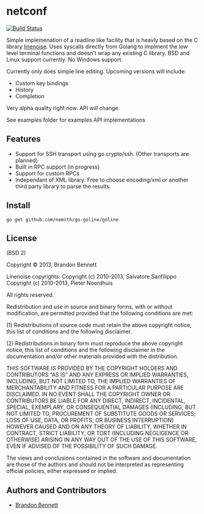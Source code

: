 netconf
=======

[![Build Status](https://travis-ci.org/nemith/go-goline.png)](https://travis-ci.org/nemith/go-goline)

Simple implemenation of a readline like facility that is heavly based on the C library [linenoise](https://github.com/antirez/linenoise).  Uses syscalls directly from Golang to implment the low level terminal functions and doesn't wrap any existing C library.  BSD and Linux support currently.  No Windows support.

Currently only does simple line editing.  Upcoming versions will include:
 * Custom key bindings
 * History
 * Completion

Very alpha quality right now.  API _will_ change.

See examples folder for examples API implementations

Features
--------
* Support for SSH transport using go.crypto/ssh. (Other transports are planned)
* Built in RPC support (in progress)
* Support for custom RPCs
* Independant of XML library.  Free to choose encoding/xml or another third party library to parse the results.

Install
-------

    go get github.com/nemith/go-goline/goline
    
License
-------
(BSD 2)

Copyright © 2013, Brandon Bennett

Linenoise copyrights:
Copyright (c) 2010-2013, Salvatore Sanfilippo <antirez at gmail dot com>
Copyright (c) 2010-2013, Pieter Noordhuis <pcnoordhuis at gmail dot com>

All rights reserved.

Redistribution and use in source and binary forms, with or without modification, are permitted provided that the following conditions are met:

(1) Redistributions of source code must retain the above copyright notice, this list of conditions and the following disclaimer.

(2) Redistributions in binary form must reproduce the above copyright notice, this list of conditions and the following disclaimer in the documentation and/or other materials provided with the distribution.

THIS SOFTWARE IS PROVIDED BY THE COPYRIGHT HOLDERS AND CONTRIBUTORS “AS IS” AND ANY EXPRESS OR IMPLIED WARRANTIES, INCLUDING, BUT NOT LIMITED TO, THE IMPLIED WARRANTIES OF MERCHANTABILITY AND FITNESS FOR A PARTICULAR PURPOSE ARE DISCLAIMED. IN NO EVENT SHALL THE COPYRIGHT OWNER OR CONTRIBUTORS BE LIABLE FOR ANY DIRECT, INDIRECT, INCIDENTAL, SPECIAL, EXEMPLARY, OR CONSEQUENTIAL DAMAGES (INCLUDING, BUT NOT LIMITED TO, PROCUREMENT OF SUBSTITUTE GOODS OR SERVICES; LOSS OF USE, DATA, OR PROFITS; OR BUSINESS INTERRUPTION) HOWEVER CAUSED AND ON ANY THEORY OF LIABILITY, WHETHER IN CONTRACT, STRICT LIABILITY, OR TORT (INCLUDING NEGLIGENCE OR OTHERWISE) ARISING IN ANY WAY OUT OF THE USE OF THIS SOFTWARE, EVEN IF ADVISED OF THE POSSIBILITY OF SUCH DAMAGE.

The views and conclusions contained in the software and documentation are those of the authors and should not be interpreted as representing official policies, either expressed or implied.

Authors and Contributors
------------------------
* [Brandon Bennett](http://www.linkedin.com/in/brandonrbennett)